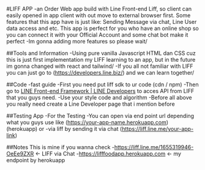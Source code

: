 #LIFF APP
-an Order Web app build with Line Front-end Liff, so client can easily opened in app client with out move to external browser first. Some features that this app have is just like: Sending Message via chat, Line User data access and etc. This app is perfect for you who have an online shop so you can connect it with your Official Account and some chat bot make it perfect
-Im gonna adding more features so please wait/

##Tools and Information
-Using pure vanilla Javascript HTML dan CSS cuz this is just first implementation my LIFF learning to an app, but in the future im gonna changed with react and tailwind/
-If you all not familiar with LIFF you can just go to (https://developers.line.biz/) and we can learn together/

##Code
-fast guide
-First you need put liff sdk to ur code (cdn / npm)
-Then go to [LINE Front-end Framework | LINE Developers](https://developers.line.biz/en/docs/liff/overview) to acces API from LIFF that you guys need.
-Use your style code and algorithm
-Before all above you really need create a Line Developer page that i mention before


##Testing App
-For the Testing
-You can open via end point url depending what you guys use like (https://your-app-name.herokuapp.com) (herokuapp) or 
-via liff by sending it via chat (https://liff.line.me/your-app-link)

##Notes
This is mine if you wanna check
-https://liff.line.me/1655319946-OeEe9ZXR  <- LIFF via Chat
-https://lifffoodapp.herokuapp.com  <- my endpoint by herokuapp